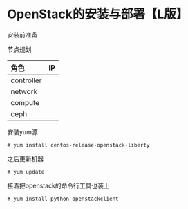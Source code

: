 # OpenStack的安装与部署【L版】

安装前准备

节点规划

| 角色 | IP |
| :--- | :--- |
| controller |  |
| network |  |
| compute |  |
| ceph |  |



安装yum源

```
# yum install centos-release-openstack-liberty
```

之后更新机器

```
# yum update 
```

接着把openstack的命令行工具也装上

```
# yum install python-openstackclient
```



